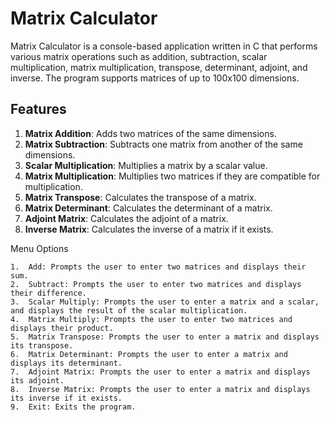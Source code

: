 # Matrix Calculator

Matrix Calculator is a console-based application written in C that performs various matrix operations such as addition, subtraction, scalar multiplication, matrix multiplication, transpose, determinant, adjoint, and inverse. The program supports matrices of up to 100x100 dimensions.

## Features

1. **Matrix Addition**: Adds two matrices of the same dimensions.
2. **Matrix Subtraction**: Subtracts one matrix from another of the same dimensions.
3. **Scalar Multiplication**: Multiplies a matrix by a scalar value.
4. **Matrix Multiplication**: Multiplies two matrices if they are compatible for multiplication.
5. **Matrix Transpose**: Calculates the transpose of a matrix.
6. **Matrix Determinant**: Calculates the determinant of a matrix.
7. **Adjoint Matrix**: Calculates the adjoint of a matrix.
8. **Inverse Matrix**: Calculates the inverse of a matrix if it exists.

Menu Options

	1.	Add: Prompts the user to enter two matrices and displays their sum.
	2.	Subtract: Prompts the user to enter two matrices and displays their difference.
	3.	Scalar Multiply: Prompts the user to enter a matrix and a scalar, and displays the result of the scalar multiplication.
	4.	Matrix Multiply: Prompts the user to enter two matrices and displays their product.
	5.	Matrix Transpose: Prompts the user to enter a matrix and displays its transpose.
	6.	Matrix Determinant: Prompts the user to enter a matrix and displays its determinant.
	7.	Adjoint Matrix: Prompts the user to enter a matrix and displays its adjoint.
	8.	Inverse Matrix: Prompts the user to enter a matrix and displays its inverse if it exists.
	9.	Exit: Exits the program.

